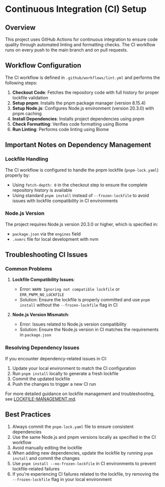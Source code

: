 # Continuous Integration (CI) Setup

## Overview

This project uses GitHub Actions for continuous integration to ensure code quality through automated linting and formatting checks. The CI workflow runs on every push to the main branch and on pull requests.

## Workflow Configuration

The CI workflow is defined in `.github/workflows/lint.yml` and performs the following steps:

1. **Checkout Code**: Fetches the repository code with full history for proper lockfile validation
2. **Setup pnpm**: Installs the pnpm package manager (version 8.15.4)
3. **Setup Node.js**: Configures Node.js environment (version 20.3.0) with pnpm caching
4. **Install Dependencies**: Installs project dependencies using pnpm
5. **Check Formatting**: Verifies code formatting using Biome
6. **Run Linting**: Performs code linting using Biome

## Important Notes on Dependency Management

### Lockfile Handling

The CI workflow is configured to handle the pnpm lockfile (`pnpm-lock.yaml`) properly by:

- Using `fetch-depth: 0` in the checkout step to ensure the complete repository history is available
- Using standard `pnpm install` instead of `--frozen-lockfile` to avoid issues with lockfile compatibility in CI environments

### Node.js Version

The project requires Node.js version 20.3.0 or higher, which is specified in:

- `package.json` via the `engines` field
- `.nvmrc` file for local development with nvm

## Troubleshooting CI Issues

### Common Problems

1. **Lockfile Compatibility Issues**:
   - Error: `WARN Ignoring not compatible lockfile` or `ERR_PNPM_NO_LOCKFILE`
   - Solution: Ensure the lockfile is properly committed and use `pnpm install` without the `--frozen-lockfile` flag in CI

2. **Node.js Version Mismatch**:
   - Error: Issues related to Node.js version compatibility
   - Solution: Ensure the Node.js version in CI matches the requirements in `package.json`

### Resolving Dependency Issues

If you encounter dependency-related issues in CI:

1. Update your local environment to match the CI configuration
2. Run `pnpm install` locally to generate a fresh lockfile
3. Commit the updated lockfile
4. Push the changes to trigger a new CI run

For more detailed guidance on lockfile management and troubleshooting, see [LOCKFILE-MANAGEMENT.md](./LOCKFILE-MANAGEMENT.md).

## Best Practices

1. Always commit the `pnpm-lock.yaml` file to ensure consistent dependencies
2. Use the same Node.js and pnpm versions locally as specified in the CI workflow
3. Avoid manually editing the lockfile
4. When adding new dependencies, update the lockfile by running `pnpm install` and commit the changes
5. Use `pnpm install --no-frozen-lockfile` in CI environments to prevent lockfile-related failures
6. If you're experiencing CI failures related to the lockfile, try removing the `--frozen-lockfile` flag in your local environment
